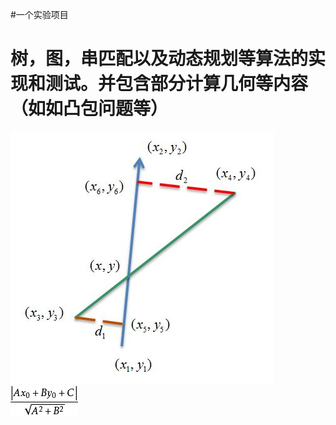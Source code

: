 #一个实验项目
# 树，图，串匹配以及动态规划等算法的实现和测试。并包含部分计算几何等内容（如如凸包问题等）
![](src/main/resource/示意图.jpg)
![](src/main/resource/点到直线距离.png)
